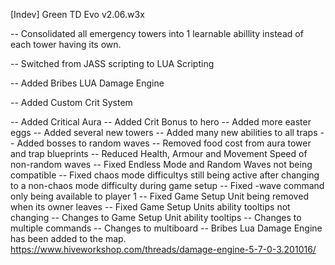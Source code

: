 [Indev] Green TD Evo v2.06.w3x

-- Consolidated all emergency towers into 1 learnable abillity instead of each tower having its own.

-- Switched from JASS scripting to LUA Scripting

-- Added Bribes LUA Damage Engine

-- Added Custom Crit System

-- Added Critical Aura
-- Added Crit Bonus to hero
-- Added more easter eggs
-- Added several new towers
-- Added many new abilities to all traps
-- Added bosses to random waves
-- Removed food cost from aura tower and trap blueprints
-- Reduced Health, Armour and Movement Speed of non-random waves
-- Fixed Endless Mode and Random Waves not being compatible
-- Fixed chaos mode difficultys still being active after changing to a non-chaos mode difficulty during game setup
-- Fixed -wave command only being available to player 1
-- Fixed Game Setup Unit being removed when its owner leaves
-- Fixed Game Setup Units ability tooltips not changing
-- Changes to Game Setup Unit ability tooltips
-- Changes to multiple commands
-- Changes to multiboard
-- Bribes Lua Damage Engine has been added to the map. https://www.hiveworkshop.com/threads/damage-engine-5-7-0-3.201016/
